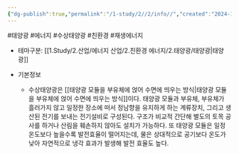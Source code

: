 ```yaml
---
{"dg-publish":true,"permalink":"/1-study/2//2/info//","created":"2024-11-20T21:02:28.527+09:00","updated":"2025-06-25T13:59:07.081+09:00"}
---
```


#태양광 #에너지 #수상태양광 #친환경 #재생에너지 

- 테마구분: [[1.Study/2.산업/에너지 산업/2.친환경 에너지/2.태양광/태양광\|태양광]]

- 기본정보
	- 수상태양광은 [[태양광 모듈을 부유체에 얹어 수면에 띄우는 방식\|태양광 모듈을 부유체에 얹어 수면에 띄우는 방식]]이다. 태양광 모듈과 부유체, 부유체가 흘러가지 않고 일정한 장소에 떠서 정남향을 유지하게 하는 계류장치, 그리고 생산된 전기를 보내는 전기설비로 구성된다. 구조가 비교적 간단해 별도의 토목 공사를 하거나 산림을 훼손하지 않아도 설치가 가능하다. 또 태양광 모듈은 일정 온도보다 높을수록 발전효율이 떨어지는데, 물은 상대적으로 공기보다 온도가 낮아 자연적으로 냉각 효과가 발생해 발전 효율도 높다.
